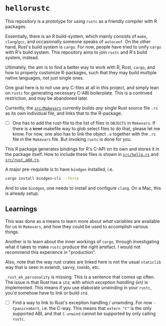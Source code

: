 # `hellorustc`

This repository is a prototype for using `rustc` as a friendly compiler with R packages.

Essentially, there is an R build-system, which mainly consists of `make`, `clang`/`gcc`, and occasionally someone speaks of `autoconf`. On the other hand, Rust's build system is `cargo`. For now, people have tried to unify `cargo` with R's build system. This repository aims to join `rustc` and R's build system, instead.

Ultimately, the aim is to find a better way to work with R, Rust, `cargo`, and how to properly customize R-packages, such that they may build multiple native languages, not just single ones.

One goal here is to not use any C-files at all in this project, and simply lean on `rustc` for generating necessary C-ABI boilerplate. This is a contrived restriction, and may be abandoned later.

Currently, the [`src/Makevars`](./src/Makevars) currently builds *any* single Rust source file `.rs` as its own individual file, and links that to the R-package.

- [ ] One has to add the rust-file to the list of files in `OBJECTS` in `Makevars`. If there is a ~~kewl~~ makefile way to glob select files to do that, please let me know. For now, one also has to link the object `.o` together with the `.rs` file in the `Makevars` file. But invoking `rustc` is done for you.

This R package generates bindings for R's C-API on its own and stores it in the package itself. How to include these files is shown in [`src/hello.rs`](./src/hello.rs) and [`src/rust_add.rs`](./src/rust_add.rs).

A major pre-requisite is to have `bindgen` installed, i.e.

```sh
cargo install bindgen-cli --force
```

And to use `bindgen`, one needs to install and configure `clang`. On a Mac, this is already setup.

## Learnings

This was done as a means to learn more about _what_ variables are available for us
in `Makevars`, and how they could be used to accomplish various things.

Another is to learn about the inner workings of `cargo`, through investigating what it
takes to make `rustc` produce the right artefact. I would not recommend this experience in "production".

Also, note that the way rust crates are linked here is not the usual `staticlib` way that is seen in extendr, savvy, roxido, etc.

`_rust_eh_personality` is missing. This is a sentence that comes up often. The issue is
that Rust has a `std`, with which _exception handling (`eh`)_ is implemented. This
means if you use elaborate unwinding in your `rustc`, you'd somehow have to link or
build `std`.

- [ ] Find a way to link to Rust's exception handling / unwinding. For now `-Cpanic=abort`, i.e. the C-way. This means that `extern "C"` is the only supported ABI, and that `C-unwind` cannot be supported by only calling `rustc`.
